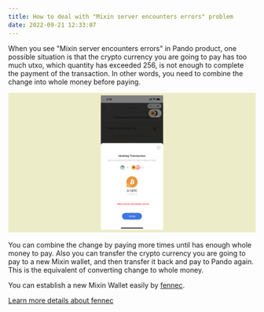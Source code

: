 ```yaml
---
title: How to deal with "Mixin server encounters errors" problem
date: 2022-09-21 12:33:07
---
```


When you see "Mixin server encounters errors" in Pando product, one possible situation is that the crypto currency you are going to pay has too much utxo, which quantity has exceeded 256, is not enough to complete the payment of the transaction. In other words, you need to combine the change into whole money before paying.

![](../assets/bug.png)

You can combine the change by paying more times until has enough whole money to pay. Also you can transfer the crypto currency you are going to pay to a new Mixin wallet, and then transfer it back and pay to Pando again. This is the equivalent of converting change to whole money.

You can establish a new Mixin Wallet easily by [fennec](https://pando.im/wallet/).

[Learn more details about fennec](https://docs.pando.im/docs/apps/wallets/#fennec)
